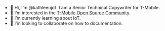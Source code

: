 - 👋  Hi, I’m @kathleenjo1. I am a Senior Technical Copywriter for T-Mobile. 
- 👀  I’m interested in the [T-Mobile Open Source Community](https://github.com/tmobile/opensource). 
- 🌱  I’m currently learning about IoT.
- 💞️  I’m looking to collaborate on how to documentation. 

<!---
- 📫  How to reach me ...
kathleenjo1/kathleenjo1 is a ✨ special ✨ repository because its `README.md` (this file) appears on your GitHub profile.
You can click the Preview link to take a look at your changes.
--->

